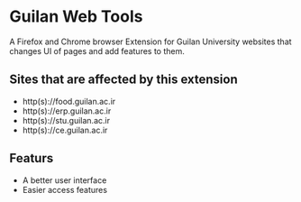 # Guilan Web Tools
A Firefox and Chrome browser Extension for Guilan University websites that changes UI of pages and add features to them.

## Sites that are affected by this extension
- http(s)://food.guilan.ac.ir
- http(s)://erp.guilan.ac.ir
- http(s)://stu.guilan.ac.ir
- http(s)://ce.guilan.ac.ir

## Featurs
- A better user interface
- Easier access features
